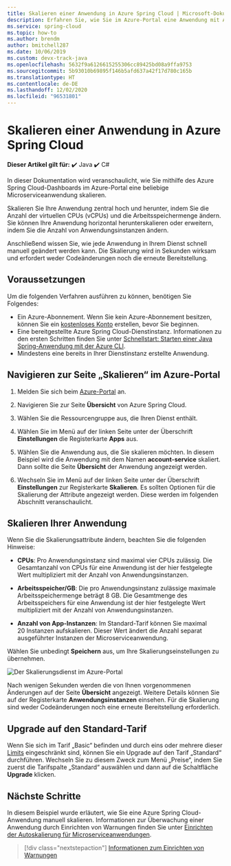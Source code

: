 ```yaml
---
title: Skalieren einer Anwendung in Azure Spring Cloud | Microsoft-Dokumentation
description: Erfahren Sie, wie Sie im Azure-Portal eine Anwendung mit Azure Spring Cloud skalieren.
ms.service: spring-cloud
ms.topic: how-to
ms.author: brendm
author: bmitchell287
ms.date: 10/06/2019
ms.custom: devx-track-java
ms.openlocfilehash: 5632f9a6126615255306cc89425bd08a9ffa9753
ms.sourcegitcommit: 5b93010b69895f146b5afd637a42f17d780c165b
ms.translationtype: HT
ms.contentlocale: de-DE
ms.lasthandoff: 12/02/2020
ms.locfileid: "96531801"
---
```

# <a name="scale-an-application-in-azure-spring-cloud"></a>Skalieren einer Anwendung in Azure Spring Cloud

**Dieser Artikel gilt für:** ✔️ Java ✔️ C#

In dieser Dokumentation wird veranschaulicht, wie Sie mithilfe des Azure Spring Cloud-Dashboards im Azure-Portal eine beliebige Microserviceanwendung skalieren.

Skalieren Sie Ihre Anwendung zentral hoch und herunter, indem Sie die Anzahl der virtuellen CPUs (vCPUs) und die Arbeitsspeichermenge ändern. Sie können Ihre Anwendung horizontal herunterskalieren oder erweitern, indem Sie die Anzahl von Anwendungsinstanzen ändern.

Anschließend wissen Sie, wie jede Anwendung in Ihrem Dienst schnell manuell geändert werden kann. Die Skalierung wird in Sekunden wirksam und erfordert weder Codeänderungen noch die erneute Bereitstellung.

## <a name="prerequisites"></a>Voraussetzungen

Um die folgenden Verfahren ausführen zu können, benötigen Sie Folgendes:

* Ein Azure-Abonnement. Wenn Sie kein Azure-Abonnement besitzen, können Sie ein [kostenloses Konto](https://azure.microsoft.com/free/?WT.mc_id=A261C142F) erstellen, bevor Sie beginnen. 
* Eine bereitgestellte Azure Spring Cloud-Dienstinstanz.  Informationen zu den ersten Schritten finden Sie unter [Schnellstart: Starten einer Java Spring-Anwendung mit der Azure CLI](spring-cloud-quickstart.md).
* Mindestens eine bereits in Ihrer Dienstinstanz erstellte Anwendung.

## <a name="navigate-to-the-scale-page-in-the-azure-portal"></a>Navigieren zur Seite „Skalieren“ im Azure-Portal

1. Melden Sie sich beim [Azure-Portal](https://portal.azure.com) an.

1. Navigieren Sie zur Seite **Übersicht** von Azure Spring Cloud.

1. Wählen Sie die Ressourcengruppe aus, die Ihren Dienst enthält.

1. Wählen Sie im Menü auf der linken Seite unter der Überschrift **Einstellungen** die Registerkarte **Apps** aus.

1. Wählen Sie die Anwendung aus, die Sie skalieren möchten. In diesem Beispiel wird die Anwendung mit dem Namen **account-service** skaliert. Dann sollte die Seite **Übersicht** der Anwendung angezeigt werden.

1. Wechseln Sie im Menü auf der linken Seite unter der Überschrift **Einstellungen** zur Registerkarte **Skalieren**. Es sollten Optionen für die Skalierung der Attribute angezeigt werden. Diese werden im folgenden Abschnitt veranschaulicht.

## <a name="scale-your-application"></a>Skalieren Ihrer Anwendung

Wenn Sie die Skalierungsattribute ändern, beachten Sie die folgenden Hinweise:

* **CPUs**: Pro Anwendungsinstanz sind maximal vier CPUs zulässig. Die Gesamtanzahl von CPUs für eine Anwendung ist der hier festgelegte Wert multipliziert mit der Anzahl von Anwendungsinstanzen.

* **Arbeitsspeicher/GB**: Die pro Anwendungsinstanz zulässige maximale Arbeitsspeichermenge beträgt 8 GB. Die Gesamtmenge des Arbeitsspeichers für eine Anwendung ist der hier festgelegte Wert multipliziert mit der Anzahl von Anwendungsinstanzen.

* **Anzahl von App-Instanzen**: Im Standard-Tarif können Sie maximal 20 Instanzen aufskalieren. Dieser Wert ändert die Anzahl separat ausgeführter Instanzen der Microserviceanwendung.

Wählen Sie unbedingt **Speichern** aus, um Ihre Skalierungseinstellungen zu übernehmen.

![Der Skalierungsdienst im Azure-Portal](media/spring-cloud-tutorial-scale-manual/scale-up-out.png)

Nach wenigen Sekunden werden die von Ihnen vorgenommenen Änderungen auf der Seite **Übersicht** angezeigt. Weitere Details können Sie auf der Registerkarte **Anwendungsinstanzen** einsehen. Für die Skalierung sind weder Codeänderungen noch eine erneute Bereitstellung erforderlich.

## <a name="upgrade-to-the-standard-tier"></a>Upgrade auf den Standard-Tarif
Wenn Sie sich im Tarif „Basic“ befinden und durch eins oder mehrere dieser [Limits](spring-cloud-quotas.md) eingeschränkt sind, können Sie ein Upgrade auf den Tarif „Standard“ durchführen. Wechseln Sie zu diesem Zweck zum Menü „Preise“, indem Sie zuerst die Tarifspalte „Standard“ auswählen und dann auf die Schaltfläche **Upgrade** klicken.

## <a name="next-steps"></a>Nächste Schritte

In diesem Beispiel wurde erläutert, wie Sie eine Azure Spring Cloud-Anwendung manuell skalieren. Informationen zur Überwachung einer Anwendung durch Einrichten von Warnungen finden Sie unter [Einrichten der Autoskalierung für Microserviceanwendungen](spring-cloud-tutorial-setup-autoscale.md).

> [!div class="nextstepaction"]
> [Informationen zum Einrichten von Warnungen](spring-cloud-tutorial-alerts-action-groups.md)
